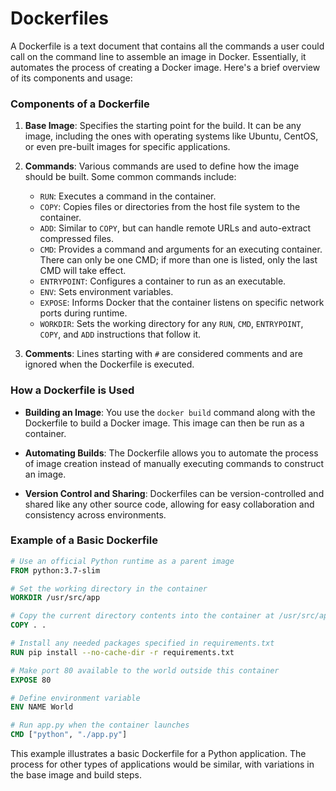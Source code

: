 # Dockerfiles

A Dockerfile is a text document that contains all the commands a user could call on the command line to assemble an image in Docker. Essentially, it automates the process of creating a Docker image. Here's a brief overview of its components and usage:

### Components of a Dockerfile

1. **Base Image**: Specifies the starting point for the build. It can be any image, including the ones with operating systems like Ubuntu, CentOS, or even pre-built images for specific applications.

2. **Commands**: Various commands are used to define how the image should be built. Some common commands include:
   - `RUN`: Executes a command in the container.
   - `COPY`: Copies files or directories from the host file system to the container.
   - `ADD`: Similar to `COPY`, but can handle remote URLs and auto-extract compressed files.
   - `CMD`: Provides a command and arguments for an executing container. There can only be one CMD; if more than one is listed, only the last CMD will take effect.
   - `ENTRYPOINT`: Configures a container to run as an executable.
   - `ENV`: Sets environment variables.
   - `EXPOSE`: Informs Docker that the container listens on specific network ports during runtime.
   - `WORKDIR`: Sets the working directory for any `RUN`, `CMD`, `ENTRYPOINT`, `COPY`, and `ADD` instructions that follow it.

3. **Comments**: Lines starting with `#` are considered comments and are ignored when the Dockerfile is executed.

### How a Dockerfile is Used

- **Building an Image**: You use the `docker build` command along with the Dockerfile to build a Docker image. This image can then be run as a container.

- **Automating Builds**: The Dockerfile allows you to automate the process of image creation instead of manually executing commands to construct an image.

- **Version Control and Sharing**: Dockerfiles can be version-controlled and shared like any other source code, allowing for easy collaboration and consistency across environments.

### Example of a Basic Dockerfile

```Dockerfile
# Use an official Python runtime as a parent image
FROM python:3.7-slim

# Set the working directory in the container
WORKDIR /usr/src/app

# Copy the current directory contents into the container at /usr/src/app
COPY . .

# Install any needed packages specified in requirements.txt
RUN pip install --no-cache-dir -r requirements.txt

# Make port 80 available to the world outside this container
EXPOSE 80

# Define environment variable
ENV NAME World

# Run app.py when the container launches
CMD ["python", "./app.py"]
```

This example illustrates a basic Dockerfile for a Python application. The process for other types of applications would be similar, with variations in the base image and build steps.
